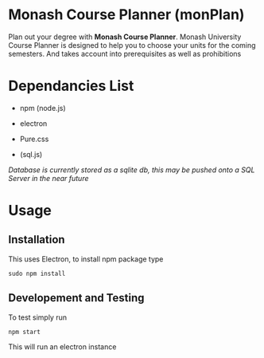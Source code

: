 # Monash Course Planner (monPlan)
Plan out your degree with **Monash Course Planner**. Monash University Course Planner is designed to help you to choose your units for the coming semesters. And takes account into prerequisites as well as prohibitions

# Dependancies List
- npm (node.js)
- electron
- Pure.css

- (sql.js)

_Database is currently stored as a sqlite db, this may be pushed onto a SQL Server in the near future_

# Usage
## Installation
This uses Electron, to install npm package type
```
sudo npm install
```
## Developement and Testing
To test simply run
```
npm start
```
This will run an electron instance
